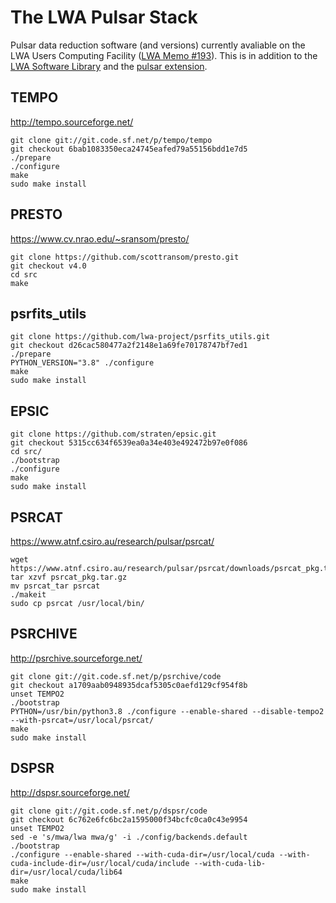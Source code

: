 # The LWA Pulsar Stack

Pulsar data reduction software (and versions) currently avaliable on the LWA Users Computing Facility ([LWA Memo #193](http://www.phys.unm.edu/~lwa/memos/memo/lwa0193d.pdf)).  This is in addition to the [LWA Software Library](https://fornax.phys.unm.edu/lwa/trac/) and the [pulsar extension](https://github.com/lwa-project/pulsar/).

## TEMPO
http://tempo.sourceforge.net/
```
git clone git://git.code.sf.net/p/tempo/tempo
git checkout 6bab1083350eca24745eafed79a55156bdd1e7d5
./prepare
./configure
make
sudo make install
```

## PRESTO
https://www.cv.nrao.edu/~sransom/presto/
```
git clone https://github.com/scottransom/presto.git
git checkout v4.0
cd src
make
```

## psrfits_utils
```
git clone https://github.com/lwa-project/psrfits_utils.git
git checkout d26cac580477a2f2148e1a69fe70178747bf7ed1
./prepare
PYTHON_VERSION="3.8" ./configure
make
sudo make install
```

## EPSIC
```
git clone https://github.com/straten/epsic.git
git checkout 5315cc634f6539ea0a34e403e492472b97e0f086
cd src/
./bootstrap
./configure
make
sudo make install
```

## PSRCAT
https://www.atnf.csiro.au/research/pulsar/psrcat/
```
wget https://www.atnf.csiro.au/research/pulsar/psrcat/downloads/psrcat_pkg.tar.gz
tar xzvf psrcat_pkg.tar.gz
mv psrcat_tar psrcat
./makeit
sudo cp psrcat /usr/local/bin/
```

## PSRCHIVE
http://psrchive.sourceforge.net/
```
git clone git://git.code.sf.net/p/psrchive/code
git checkout a1709aab0948935dcaf5305c0aefd129cf954f8b
unset TEMPO2
./bootstrap
PYTHON=/usr/bin/python3.8 ./configure --enable-shared --disable-tempo2 --with-psrcat=/usr/local/psrcat/
make
sudo make install
```

## DSPSR
http://dspsr.sourceforge.net/
```
git clone git://git.code.sf.net/p/dspsr/code
git checkout 6c762e6fc6bc2a1595000f34bcfc0ca0c43e9954
unset TEMPO2
sed -e 's/mwa/lwa mwa/g' -i ./config/backends.default 
./bootstrap
./configure --enable-shared --with-cuda-dir=/usr/local/cuda --with-cuda-include-dir=/usr/local/cuda/include --with-cuda-lib-dir=/usr/local/cuda/lib64
make
sudo make install
```
